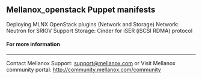 ## Mellanox_openstack Puppet manifests

Deploying MLNX OpenStack plugins (Network and Storage)
Network: Neutron for SRIOV Support
Storage: Cinder for iSER (iSCSI RDMA) protocol


#### For more information
--------------------
Contact Mellanox Support: support@mellanox.com
or 
Visit Mellanox community portal: http://community.mellanox.com/community



